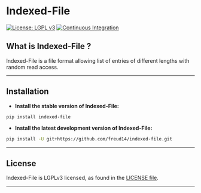 # Indexed-File

[![License: LGPL v3](https://img.shields.io/badge/License-LGPL%20v3-blue.svg)](http://www.gnu.org/licenses/lgpl-3.0)
[![Continuous Integration](https://github.com/freud14/indexed-file/workflows/Continuous%20Integration/badge.svg)](https://github.com/freud14/indexed-file/actions?query=workflow%3A%22Continuous+Integration%22+branch%3Amaster)

## What is Indexed-File ?

Indexed-File is a file format allowing list of entries of different lengths with random read access.

------------------

## Installation

- **Install the stable version of Indexed-File:**

```sh
pip install indexed-file
```

- **Install the latest development version of Indexed-File:**

```sh
pip install -U git+https://github.com/freud14/indexed-file.git
```

------------------

## License

Indexed-File is LGPLv3 licensed, as found in the [LICENSE file](https://github.com/freud14/indexed-file/blob/master/LICENSE).

------------------
